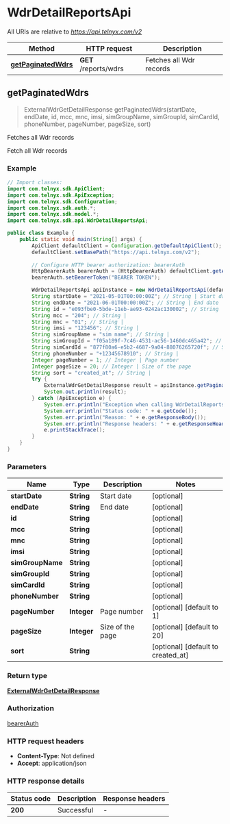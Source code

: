 # WdrDetailReportsApi

All URIs are relative to *https://api.telnyx.com/v2*

Method | HTTP request | Description
------------- | ------------- | -------------
[**getPaginatedWdrs**](WdrDetailReportsApi.md#getPaginatedWdrs) | **GET** /reports/wdrs | Fetches all Wdr records



## getPaginatedWdrs

> ExternalWdrGetDetailResponse getPaginatedWdrs(startDate, endDate, id, mcc, mnc, imsi, simGroupName, simGroupId, simCardId, phoneNumber, pageNumber, pageSize, sort)

Fetches all Wdr records

Fetch all Wdr records 

### Example

```java
// Import classes:
import com.telnyx.sdk.ApiClient;
import com.telnyx.sdk.ApiException;
import com.telnyx.sdk.Configuration;
import com.telnyx.sdk.auth.*;
import com.telnyx.sdk.model.*;
import com.telnyx.sdk.api.WdrDetailReportsApi;

public class Example {
    public static void main(String[] args) {
        ApiClient defaultClient = Configuration.getDefaultApiClient();
        defaultClient.setBasePath("https://api.telnyx.com/v2");
        
        // Configure HTTP bearer authorization: bearerAuth
        HttpBearerAuth bearerAuth = (HttpBearerAuth) defaultClient.getAuthentication("bearerAuth");
        bearerAuth.setBearerToken("BEARER TOKEN");

        WdrDetailReportsApi apiInstance = new WdrDetailReportsApi(defaultClient);
        String startDate = "2021-05-01T00:00:00Z"; // String | Start date
        String endDate = "2021-06-01T00:00:00Z"; // String | End date
        String id = "e093fbe0-5bde-11eb-ae93-0242ac130002"; // String | 
        String mcc = "204"; // String | 
        String mnc = "01"; // String | 
        String imsi = "123456"; // String | 
        String simGroupName = "sim name"; // String | 
        String simGroupId = "f05a189f-7c46-4531-ac56-1460dc465a42"; // String | 
        String simCardId = "877f80a6-e5b2-4687-9a04-88076265720f"; // String | 
        String phoneNumber = "+12345678910"; // String | 
        Integer pageNumber = 1; // Integer | Page number
        Integer pageSize = 20; // Integer | Size of the page
        String sort = "created_at"; // String | 
        try {
            ExternalWdrGetDetailResponse result = apiInstance.getPaginatedWdrs(startDate, endDate, id, mcc, mnc, imsi, simGroupName, simGroupId, simCardId, phoneNumber, pageNumber, pageSize, sort);
            System.out.println(result);
        } catch (ApiException e) {
            System.err.println("Exception when calling WdrDetailReportsApi#getPaginatedWdrs");
            System.err.println("Status code: " + e.getCode());
            System.err.println("Reason: " + e.getResponseBody());
            System.err.println("Response headers: " + e.getResponseHeaders());
            e.printStackTrace();
        }
    }
}
```

### Parameters


Name | Type | Description  | Notes
------------- | ------------- | ------------- | -------------
 **startDate** | **String**| Start date | [optional]
 **endDate** | **String**| End date | [optional]
 **id** | **String**|  | [optional]
 **mcc** | **String**|  | [optional]
 **mnc** | **String**|  | [optional]
 **imsi** | **String**|  | [optional]
 **simGroupName** | **String**|  | [optional]
 **simGroupId** | **String**|  | [optional]
 **simCardId** | **String**|  | [optional]
 **phoneNumber** | **String**|  | [optional]
 **pageNumber** | **Integer**| Page number | [optional] [default to 1]
 **pageSize** | **Integer**| Size of the page | [optional] [default to 20]
 **sort** | **String**|  | [optional] [default to created_at]

### Return type

[**ExternalWdrGetDetailResponse**](ExternalWdrGetDetailResponse.md)

### Authorization

[bearerAuth](../README.md#bearerAuth)

### HTTP request headers

- **Content-Type**: Not defined
- **Accept**: application/json

### HTTP response details
| Status code | Description | Response headers |
|-------------|-------------|------------------|
| **200** | Successful |  -  |

